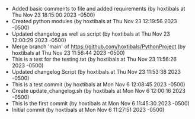 - Added basic comments to file and added requirements (by hoxtibals at Thu Nov 23 18:15:00 2023 -0500)
- Created python modules (by hoxtibals at Thu Nov 23 12:19:56 2023 -0500)
- Updated changelog as well as script (by hoxtibals at Thu Nov 23 12:00:29 2023 -0500)
- Merge branch 'main' of https://github.com/hoxtibals/PythonProject (by hoxtibals at Thu Nov 23 11:56:44 2023 -0500)
- This is a test for the testing.txt (by hoxtibals at Thu Nov 23 11:56:26 2023 -0500)
- Updated changelog Script (by hoxtibals at Thu Nov 23 11:53:38 2023 -0500)
- This is a test commit (by hoxtibals at Mon Nov 6 12:08:45 2023 -0500)
- Create update_changelog.sh (by hoxtibals at Mon Nov 6 12:00:16 2023 -0500)
- This is the first commit (by hoxtibals at Mon Nov 6 11:45:30 2023 -0500)
- Initial commit (by hoxtibals at Mon Nov 6 11:27:51 2023 -0500)
